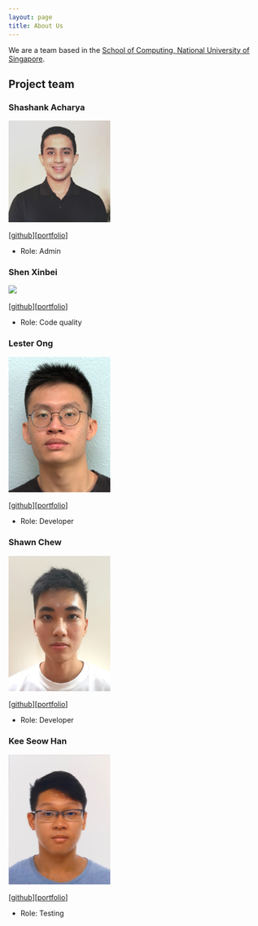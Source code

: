 ```yaml
---
layout: page
title: About Us
---
```


We are a team based in the [School of Computing, National University of Singapore](http://www.comp.nus.edu.sg).

## Project team

### Shashank Acharya

<img src="images/sheshenk.png" width="200px">

[[github](https://github.com/sheshenk)][[portfolio](team/sheshenk.md)]

* Role: Admin

### Shen Xinbei

<img src="images/ichigh0st.png" width="200px">

[[github](https://github.com/ichigh0st)][[portfolio](team/ichigh0st.md)]

* Role: Code quality

### Lester Ong

<img src="images/lesterong.png" width="200px">

[[github](http://github.com/lesterong)][[portfolio](team/lesterong.md)]

* Role: Developer

### Shawn Chew

<img src="images/shawnchew.png" width="200px">

[[github](https://github.com/shawnchew)][[portfolio](team/shawnchew.md)]

* Role: Developer

### Kee Seow Han

<img src="images/kshan29.png" width="200px">

[[github](http://github.com/KSHan29)][[portfolio](team/kshan29.md)]

* Role: Testing
